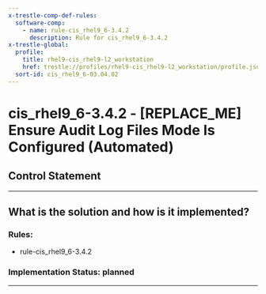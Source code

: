 ```yaml
---
x-trestle-comp-def-rules:
  software-comp:
    - name: rule-cis_rhel9_6-3.4.2
      description: Rule for cis_rhel9_6-3.4.2
x-trestle-global:
  profile:
    title: rhel9-cis_rhel9-l2_workstation
    href: trestle://profiles/rhel9-cis_rhel9-l2_workstation/profile.json
  sort-id: cis_rhel9_6-03.04.02
---
```


# cis_rhel9_6-3.4.2 - \[REPLACE_ME\] Ensure Audit Log Files Mode Is Configured (Automated)

## Control Statement

______________________________________________________________________

## What is the solution and how is it implemented?

<!-- For implementation status enter one of: implemented, partial, planned, alternative, not-applicable -->

<!-- Note that the list of rules under ### Rules: is read-only and changes will not be captured after assembly to JSON -->

<!-- Add control implementation description here for control: cis_rhel9_6-3.4.2 -->

### Rules:

  - rule-cis_rhel9_6-3.4.2

### Implementation Status: planned

______________________________________________________________________
